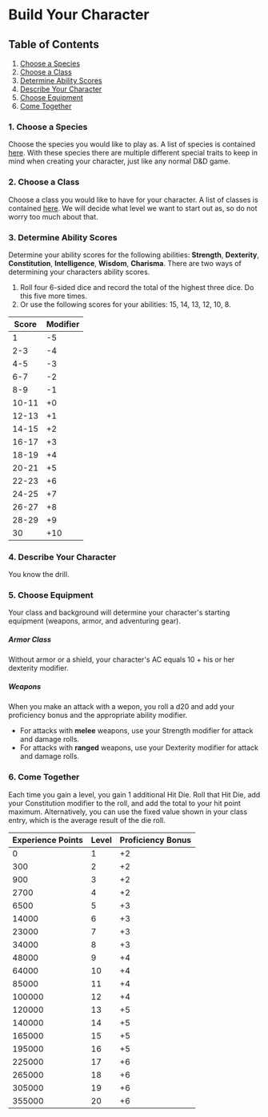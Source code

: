 # Build Your Character
## Table of Contents
1. [Choose a Species](#choose-a-species)
2. [Choose a Class](#choose-a-class)
3. [Determine Ability Scores](#determine-ability-scores)
4. [Describe Your Character](#describe-your-character)
5. [Choose Equipment](#choose-equipment)
6. [Come Together](#6-come-together)

### 1. Choose a Species
Choose the species you would like to play as. A list of species is contained [here](/species.md). With these species there are multiple different special traits to keep in mind when creating your character, just like any normal D&D game.

### 2. Choose a Class
Choose a class you would like to have for your character. A list of classes is contained [here](/classes.md). We will decide what level we want to start out as, so do not worry too much about that. 

### 3. Determine Ability Scores
Determine your ability scores for the following abilities: <b>Strength</b>, <b>Dexterity</b>, <b>Constitution</b>, <b>Intelligence</b>, <b>Wisdom</b>, <b>Charisma</b>. There are two ways of determining your characters ability scores.
1. Roll four 6-sided dice and record the total of the highest three dice. Do this five more times.
2. Or use the following scores for your abilities: 15, 14, 13, 12, 10, 8.

| Score | Modifier |
| ----- | -------- |
| 1 | -5 |
| 2-3 | -4 |
| 4-5 | -3 |
| 6-7 | -2 |
| 8-9 | -1 |
| 10-11 | +0 |
| 12-13 | +1 |
| 14-15 | +2 |
| 16-17 | +3 |
| 18-19 | +4 |
| 20-21 | +5 |
| 22-23 | +6 |
| 24-25 | +7 |
| 26-27 | +8 |
| 28-29 | +9 |
| 30 | +10 |

### 4. Describe Your Character
You know the drill.

### 5. Choose Equipment
Your class and background will determine your character's starting equipment (weapons, armor, and adventuring gear). 

##### <b>Armor Class</b>
Without armor or a shield, your character's AC equals 10 + his or her dexterity modifier. 

##### <b>Weapons</b>
When you make an attack with a wepon, you roll a d20 and add your proficiency bonus and the appropriate ability modifier. 
- For attacks with <b>melee</b> weapons, use your Strength modifier for attack and damage rolls. 
- For attacks with <b>ranged</b> weapons, use your Dexterity modifier for attack and damage rolls. 

### 6. Come Together
Each time you gain a level, you gain 1 additional Hit Die. Roll that Hit Die, add your Constitution modifier to the roll, and add the total to your hit point maximum. Alternatively, you can use the fixed value shown in your class entry, which is the average result of the die roll. 

| Experience Points | Level | Proficiency Bonus |
| ----------------- | ----- | ----------------- |
| 0 | 1 | +2 |
| 300 | 2 | +2 |
| 900 | 3 | +2 |
| 2700 | 4 | +2 |
| 6500 | 5 | +3 |
| 14000 | 6 | +3 |
| 23000 | 7 | +3 |
| 34000 | 8 | +3 |
| 48000 | 9 | +4 |
| 64000 | 10 | +4 |
| 85000 | 11 | +4 |
| 100000 | 12 | +4 |
| 120000 | 13 | +5 |
| 140000 | 14 | +5 |
| 165000 | 15 | +5 |
| 195000 | 16 | +5 |
| 225000 | 17 | +6 |
| 265000 | 18 | +6 |
| 305000 | 19 | +6 |
| 355000 | 20 | +6 |